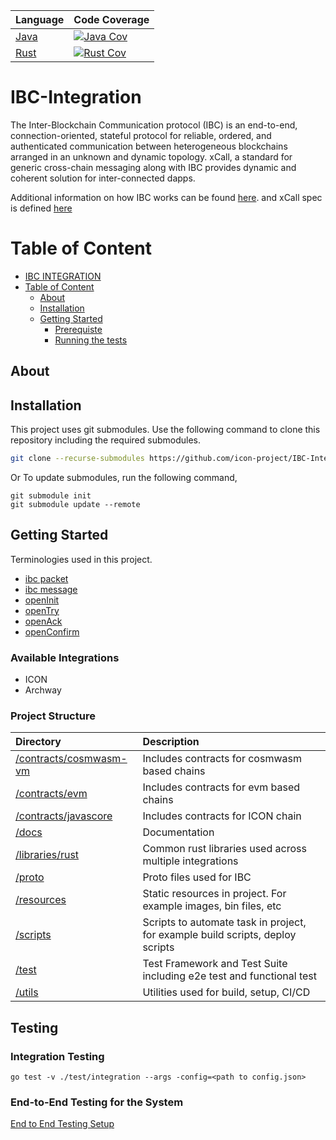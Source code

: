 | Language                            | Code Coverage                                  |
| ----------------------------------- | ---------------------------------------------- |
| [Java](./contracts/javascore)       | [![Java Cov][java-cov-badge]][java-cov-link]   |
| [Rust](./contracts/cosmwasm-vm)     | [![Rust Cov][rust-cov-badge]][rust-cov-link]   |

[java-cov-link]: https://app.codecov.io/gh/icon-project/IBC-Integration/tree/main/contracts/javascore
[rust-cov-link]: https://app.codecov.io/gh/icon-project/IBC-Integration/tree/main/contracts/cosmwasm-vm
[java-cov-badge]: https://codecov.io/gh/icon-project/IBC-Integration/branch/main/graph/badge.svg?token=8KX6y8aGom&flag=java
[rust-cov-badge]: https://codecov.io/gh/icon-project/IBC-Integration/branch/main/graph/badge.svg?token=8KX6y8aGom&flag=rust

# IBC-Integration
The Inter-Blockchain Communication protocol (IBC) is an end-to-end, connection-oriented, stateful protocol for reliable, ordered, and authenticated communication between heterogeneous blockchains arranged in an unknown and dynamic topology. xCall, a standard for generic cross-chain messaging along with IBC provides dynamic and coherent solution for inter-connected dapps.

Additional information on how IBC works can be found [here](https://ibc.cosmos.network/). and xCall spec is defined [here](https://github.com/icon-project/IIPs/blob/master/IIPS/iip-52.md)

# Table of Content

- [IBC INTEGRATION](#ibc-integration)
- [Table of Content](#table-of-content)
  - [About  ](#about--)
  - [Installation  ](#installation--)
  - [Getting Started  ](#getting-started--)
    - [Prerequiste](#prerequiste)
    - [Running the tests](#testing)

## About <a name = "about"> </a>

## Installation <a name = "installation"> </a>
This project uses git submodules. Use the following command to clone this repository including the required submodules. 
```sh
git clone --recurse-submodules https://github.com/icon-project/IBC-Integration
```
Or To update submodules, run the following command,
```
git submodule init
git submodule update --remote
```

## Getting Started <a name = "getting_started"> </a>

Terminologies used in this project.
  
- [ibc packet](./docs/terminologies/ibc_terminologies.md)
- [ibc message](./docs/terminologies/ibc_terminologies.md)
- [openInit](./docs/terminologies/ibc_terminologies.md)
- [openTry](./docs/terminologies/ibc_terminologies.md)
- [openAck](./docs/terminologies/ibc_terminologies.md)
- [openConfirm](./docs/terminologies/ibc_terminologies.md)

### Available Integrations
- ICON
- Archway

### Project Structure
| Directory | Description                                                                   |
|:----------|:------------------------------------------------------------------------------|
| [/contracts/cosmwasm-vm](./contracts/cosmwasm-vm) | Includes contracts for cosmwasm based chains                                  |
| [/contracts/evm](./contracts/evm) | Includes contracts for evm based chains                                       |
| [/contracts/javascore](./contracts/javascore) | Includes contracts for ICON chain                                             |
| [/docs](./docs) | Documentation                                                                 |
| [/libraries/rust](./libraries/rust) | Common rust libraries used across multiple integrations                       |
| [/proto](./proto) | Proto files used for IBC                                                      |
| [/resources](./resources) | Static resources in project. For example images, bin files, etc               |
| [/scripts](./scripts) | Scripts to automate task in project, for example build scripts, deploy scripts|
| [/test](./test) | Test Framework and Test Suite including e2e test and functional test          |
| [/utils](./utils) | Utilities used for build, setup, CI/CD                                        |

## Testing <a name = "testing"> </a>

### Integration Testing

```
go test -v ./test/integration --args -config=<path to config.json>
```


### End-to-End Testing for the System

[End to End Testing Setup](./docs/e2e_test_setup.md)